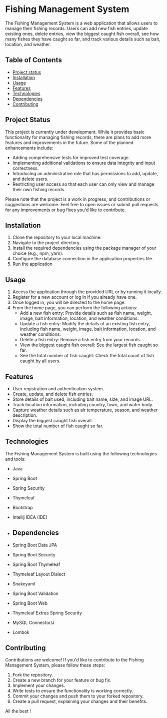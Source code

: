 # Fishing Management System

The Fishing Management System is a web application that allows users to manage their fishing records. 
Users can add new fish entries, update existing ones, delete entries, view the biggest caught fish overall, 
see how many fishes they have caught so far, and track various details such as bait, location, and weather.

## Table of Contents

- [Project status](#projectstatus)
- [Installation](#installation)
- [Usage](#usage)
- [Features](#features)
- [Technologies](#technologies)
- [Dependencies](#dependencies)
- [Contributing](#contributing)

## Project Status

This project is currently under development. While it provides basic functionality for managing fishing records, there are plans to add more features and improvements in the future. Some of the planned enhancements include:

- Adding comprehensive tests for improved test coverage.
- Implementing additional validations to ensure data integrity and input correctness.
- Introducing an administrative role that has permissions to add, update, and delete users.
- Restricting user access so that each user can only view and manage their own fishing records.

Please note that the project is a work in progress, and contributions or suggestions are welcome. Feel free to open issues or submit pull requests for any improvements or bug fixes you'd like to contribute.

## Installation

1. Clone the repository to your local machine.
2. Navigate to the project directory.
3. Install the required dependencies using the package manager of your choice (e.g., npm, yarn).
4. Configure the database connection in the application properties file.
5. Run the application

## Usage

1. Access the application through the provided URL or by running it locally.
2. Register for a new account or log in if you already have one.
3. Once logged in, you will be directed to the home page.
4. From the home page, you can perform the following actions:
   - Add a new fish entry: Provide details such as fish name, weight, image, bait information, location, and weather conditions.
   - Update a fish entry: Modify the details of an existing fish entry, including fish name, weight, image, bait information, location, and weather conditions.
   - Delete a fish entry: Remove a fish entry from your records.
   - View the biggest caught fish overall: See the largest fish caught so far.
   - See the total number of fish caught: Check the total count of fish caught by all users.

## Features

- User registration and authentication system.
- Create, update, and delete fish entries.
- Store details of bait used, including bait name, size, and image URL.
- Track location information, including country, town, and water body.
- Capture weather details such as air temperature, season, and weather description.
- Display the biggest caught fish overall.
- Show the total number of fish caught so far.

## Technologies

The Fishing Management System is built using the following technologies and tools:

- Java
- Spring Boot
- Spring Security
- Thymeleaf
- Bootstrap
- Intellij IDEA (IDE)

- ## Dependencies

- Spring Boot Data JPA
- Spring Boot Security
- Spring Boot Thymeleaf
- Thymeleaf Layout Dialect
- Snakeyaml
- Spring Boot Validation
- Spring Boot Web
- Thymeleaf Extras Spring Security
- MySQL Connector/J
- Lombok

## Contributing

Contributions are welcome! If you'd like to contribute to the Fishing Management System, please follow these steps:

1. Fork the repository.
2. Create a new branch for your feature or bug fix.
3. Implement your changes.
4. Write tests to ensure the functionality is working correctly.
5. Commit your changes and push them to your forked repository.
6. Create a pull request, explaining your changes and their benefits.

All the best !

